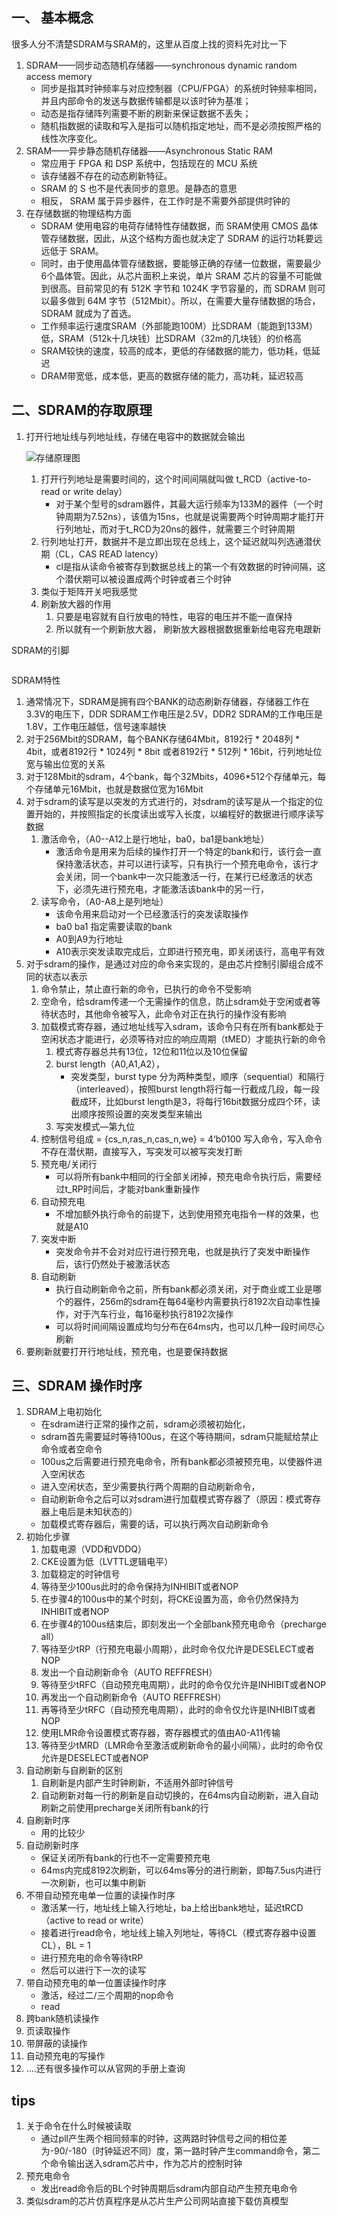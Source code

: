 ## 一、 基本概念​	

很多人分不清楚SDRAM与SRAM的，这里从百度上找的资料先对比一下

1. SDRAM——同步动态随机存储器——synchronous dynamic random access memory
   - 同步是指其时钟频率与对应控制器（CPU/FPGA）的系统时钟频率相同，并且内部命令的发送与数据传输都是以该时钟为基准；
   - 动态是指存储阵列需要不断的刷新来保证数据不丢失；
   - 随机指数据的读取和写入是指可以随机指定地址，而不是必须按照严格的线性次序变化。 
2. SRAM——异步静态随机存储器——Asynchronous Static RAM
   - 常应用于 FPGA 和 DSP 系统中，包括现在的 MCU 系统
   - 该存储器不存在的动态刷新特征。
   -  SRAM 的 S 也不是代表同步的意思。是静态的意思
   - 相反， SRAM 属于异步器件，在工作时是不需要外部提供时钟的
3. 在存储数据的物理结构方面
   - SDRAM 使用电容的电荷存储特性存储数据，而 SRAM使用 CMOS 晶体管存储数据，因此，从这个结构方面也就决定了 SDRAM 的运行功耗要远远低于 SRAM。
   - 同时，由于使用晶体管存储数据，要能够正确的存储一位数据，需要最少 6个晶体管。因此，从芯片面积上来说，单片 SRAM 芯片的容量不可能做到很高。目前常见的有 512K 字节和 1024K 字节容量的，而 SDRAM 则可以最多做到 64M 字节（512Mbit）。所以，在需要大量存储数据的场合， SDRAM 就成为了首选。 
   - 工作频率运行速度SRAM（外部能跑100M）比SDRAM（能跑到133M）低，SRAM（512k十几块钱）比SDRAM（32m的几块钱）的价格高
   - SRAM较快的速度，较高的成本，更低的存储数据的能力，低功耗，低延迟
   - DRAM带宽低，成本低，更高的数据存储的能力，高功耗，延迟较高

## 二、SDRAM的存取原理

1. 打开行地址线与列地址线，存储在电容中的数据就会输出

   ![存储原理图]()

   1. 打开行列地址是需要时间的，这个时间间隔就叫做 t_RCD（active-to-read or write delay）
      - 对于某个型号的sdram器件，其最大运行频率为133M的器件（一个时钟周期为7.52ns），该值为15ns，也就是说需要两个时钟周期才能打开行列地址，而对于t_RCD为20ns的器件，就需要三个时钟周期
   2. 行列地址打开，数据并不是立即出现在总线上，这个延迟就叫列选通潜伏期（CL，CAS READ latency）
      - cl是指从读命令被寄存到数据总线上的第一个有效数据的时钟间隔，这个潜伏期可以被设置成两个时钟或者三个时钟
   3. 类似于矩阵开关吧我感觉
   4. 刷新放大器的作用
      1. 只要是电容就有自行放电的特性，电容的电压并不能一直保持
      2. 所以就有一个刷新放大器， 刷新放大器根据数据重新给电容充电跟新

SDRAM的引脚

![]()

SDRAM特性

1. 通常情况下，SDRAM是拥有四个BANK的动态刷新存储器，存储器工作在3.3V的电压下，DDR SDRAM工作电压是2.5V，DDR2 SDRAM的工作电压是1.8V，工作电压越低，信号速率越快
2. 对于256Mbit的SDRAM，每个BANK存储64Mbit，8192行 * 2048列 * 4bit，或者8192行 * 1024列 * 8bit 或者8192行 * 512列 * 16bit，行列地址位宽与输出位宽的关系
3.  对于128Mbit的sdram，4个bank，每个32Mbits，4096*512个存储单元，每个存储单元16Mbit，也就是数据位宽为16Mbit
4. 对于sdram的读写是以突发的方式进行的，对sdram的读写是从一个指定的位置开始的，并按照指定的长度读出或写入长度，以编程好的数据进行顺序读写数据
   1. 激活命令，（A0--A12上是行地址，ba0，ba1是bank地址）
      - 激活命令是用来为后续的操作打开一个特定的bank和行，该行会一直保持激活状态，并可以进行读写，只有执行一个预充电命令，该行才会关闭，同一个bank中一次只能激活一行，在某行已经激活的状态下，必须先进行预充电，才能激活该bank中的另一行，
   2. 读写命令，（A0-A8上是列地址）
      - 该命令用来启动对一个已经激活行的突发读取操作
      - ba0 ba1 指定需要读取的bank
      - A0到A9为行地址
      - A10表示突发读取完成后，立即进行预充电，即关闭该行，高电平有效
5. 对于sdram的操作，是通过对应的命令来实现的，是由芯片控制引脚组合成不同的状态以表示
   1. 命令禁止，禁止直行新的命令，已执行的命令不受影响
   2. 空命令，给sdram传递一个无需操作的信息，防止sdram处于空闲或者等待状态时，其他命令被写入，此命令对正在执行的操作没有影响
   3. 加载模式寄存器，通过地址线写入sdram，该命令只有在所有bank都处于空闲状态才能进行，必须等待对应的响应周期（tMED）才能执行新的命令
      1. 模式寄存器总共有13位，12位和11位以及10位保留
      2. burst length（A0,A1,A2），
         - 突发类型，burst type 分为两种类型，顺序（sequential）和隔行（interleaved），按照burst length将行每一行截成几段，每一段截成环，比如burst length是3，将每行16bit数据分成四个环，读出顺序按照设置的突发类型来输出
      3. 写突发模式—第九位
   4. 控制信号组成 = {cs_n,ras_n,cas_n,we} = 4‘b0100 写入命令，写入命令不存在潜伏期，直接写入，写突发可以被写突发打断
   5. 预充电/关闭行
      - 可以将所有bank中相同的行全部关闭掉，预充电命令执行后，需要经过t_RP时间后，才能对bank重新操作
   6. 自动预充电
      - 不增加额外执行命令的前提下，达到使用预充电指令一样的效果，也就是A10
   7. 突发中断
      - 突发命令并不会对对应行进行预充电，也就是执行了突发中断操作后，该行仍然处于被激活状态
   8. 自动刷新
      - 执行自动刷新命令之前，所有bank都必须关闭，对于商业或工业是哪个的器件，256m的sdram在每64毫秒内需要执行8192次自动率性操作，对于汽车行业，每16毫秒执行8192次操作 
      - 可以将时间间隔设置成均匀分布在64ms内，也可以几种一段时间尽心刷新
6. 要刷新就要打开行地址线，预充电，也是要保持数据

## 三、SDRAM 操作时序

1. SDRAM上电初始化
   - 在sdram进行正常的操作之前，sdram必须被初始化，
   - sdram首先需要延时等待100us，在这个等待期间，sdram只能赋给禁止命令或者空命令
   - 100us之后需要进行预充电命令，所有bank都必须被预充电，以使器件进入空闲状态
   - 进入空闲状态，至少需要执行两个周期的自动刷新命令，
   - 自动刷新命令之后可以对sdram进行加载模式寄存器了（原因：模式寄存器上电后是未知状态的）
   - 加载模式寄存器后，需要的话，可以执行两次自动刷新命令
2. 初始化步骤
   1. 加载电源（VDD和VDDQ）
   2. CKE设置为低（LVTTL逻辑电平）
   3. 加载稳定的时钟信号
   4.  等待至少100us此时的命令保持为INHIBIT或者NOP
   5. 在步骤4的100us中的某个时刻，将CKE设置为高，命令仍然保持为INHIBIT或者NOP
   6. 在步骤4的100us结束后，即刻发出一个全部bank预充电命令（precharge all）
   7. 等待至少tRP（行预充电最小周期），此时命令仅允许是DESELECT或者NOP
   8. 发出一个自动刷新命令（AUTO REFFRESH）
   9. 等待至少tRFC（自动预充电周期），此时的命令仅允许是INHIBIT或者NOP
   10. 再发出一个自动刷新命令（AUTO REFFRESH）
   11. 再等待至少tRFC（自动预充电周期），此时的命令仅允许是INHIBIT或者NOP
   12. 使用LMR命令设置模式寄存器，寄存器模式的值由A0-A11传输
   13. 等待至少tMRD（LMR命令至激活或刷新命令的最小间隔），此时的命令仅允许是DESELECT或者NOP
3. 自动刷新与自刷新的区别
   1. 自刷新是内部产生时钟刷新，不适用外部时钟信号
   2. 自动刷新对每一行的刷新是自动切换的，在64ms内自动刷新，进入自动刷新之前使用precharge关闭所有bank的行
4. 自刷新时序
   - 用的比较少
5. 自动刷新时序
   - 保证关闭所有bank的行也不一定需要预充电
   - 64ms内完成8192次刷新，可以64ms等分的进行刷新，即每7.5us内进行一次刷新，也可以集中刷新
6. 不带自动预充电单一位置的读操作时序
   - 激活某一行，地址线上输入行地址，ba上给出bank地址，延迟tRCD（active to read or write）
   - 接着进行read命令，地址线上输入列地址，等待CL（模式寄存器中设置CL），BL = 1
   - 进行预充电的命令等待tRP
   - 然后可以进行下一次的读写
7. 带自动预充电的单一位置读操作时序
   - 激活，经过二/三个周期的nop命令 
   - read
8. 跨bank随机读操作
9. 页读取操作
10. 带屏蔽的读操作
11. 自动预充电的写操作
12. ….还有很多操作可以从官网的手册上查询

## tips

1. 关于命令在什么时候被读取
   - 通过pll产生两个相同频率的时钟，这两路时钟信号之间的相位差为-90/-180（时钟延迟不同）度，第一路时钟产生command命令，第二个命令输出送入sdram芯片中，作为芯片的控制时钟
2. 预充电命令
   - 发出read命令后的BL个时钟周期后sdram内部自动产生预充电命令
3. 类似sdram的芯片仿真程序是从芯片生产公司网站直接下载仿真模型